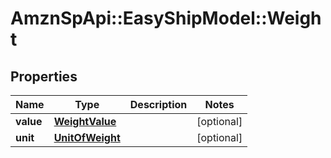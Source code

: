 # AmznSpApi::EasyShipModel::Weight

## Properties
Name | Type | Description | Notes
------------ | ------------- | ------------- | -------------
**value** | [**WeightValue**](WeightValue.md) |  | [optional] 
**unit** | [**UnitOfWeight**](UnitOfWeight.md) |  | [optional] 

